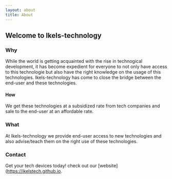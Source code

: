 ```yaml
---
layout: about
title: About
---
```


## **Welcome to Ikels-technology**

### Why

While the world is getting acquainted with the rise in technogical development, it has become expedient for everyone to not only have access to this technologie but also have the right knowledge on the usage of this technologies. Ikels-technology has come to close the bridge between the end-user and these technologies. 

#### How

We get these technologies at a subsidized rate from tech companies and sale to the end-user at an affordable rate.

### What

At Ikels-technology we provide end-user access to new technologies and also advise/teach them on the right use of these technologies. 

### Contact

Get your tech devices today! check out our [website](https://ikelstech.github.io.
